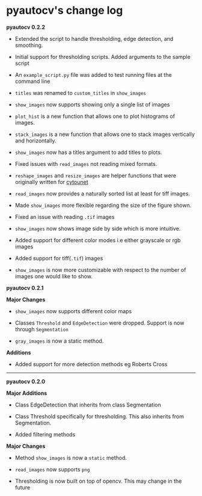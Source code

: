 # pyautocv's change log 

**pyautocv 0.2.2**

- Extended the script to handle thresholding, edge detection, and smoothing. 

- Initial support for thresholding scripts. Added arguments to the sample script 

- An `example_script.py` file was added to test running files at the command line

- `titles` was renamed to `custom_titles` in `show_images`

- `show_images` now supports showing only a single list of images

- `plot_hist` is a new function that allows one to plot histograms of images. 

- `stack_images` is a new function that allows one to stack images vertically and horizontally.

- `show_images` now has a titles argument to add titles to plots.  

- Fixed issues with `read_images` not reading mixed formats. 

- `reshape_images` and `resize_images` are helper functions that were originally written for
[cytounet](https://github.com/Nelson-Gon/cytounet)

- `read_images` now provides a naturally sorted list at least for tiff images. 

- Made `show_images` more flexible regarding the size of the figure shown. 

- Fixed an issue with reading `.tif` images

- `show_images` now shows image side by side which is more intuitive. 

- Added support for different color modes i.e either grayscale or rgb images

- Added support for tiff(`.tif`) images

- `show_images` is now more customizable with respect to the number of images one would like to show. 

**pyautocv 0.2.1**

**Major Changes**

* `show_images` now supports different color maps

* Classes `Threshold` and `EdgeDetection` were dropped. Support is now through `Segmentation`

* `gray_images` is now a static method. 

**Additions**

* Added support for more detection methods eg Roberts Cross

----
**pyautocv 0.2.0**

**Major Additions**
* Class EdgeDetection that inherits from class Segmentation

* Class Threshold specifically for thresholding. This also inherits from Segmentation.

* Added filtering methods

**Major Changes**

* Method `show_images` is now a `static` method.

* `read_images` now supports `png`

* Thresholding is now built on top of opencv. This may change in the future 